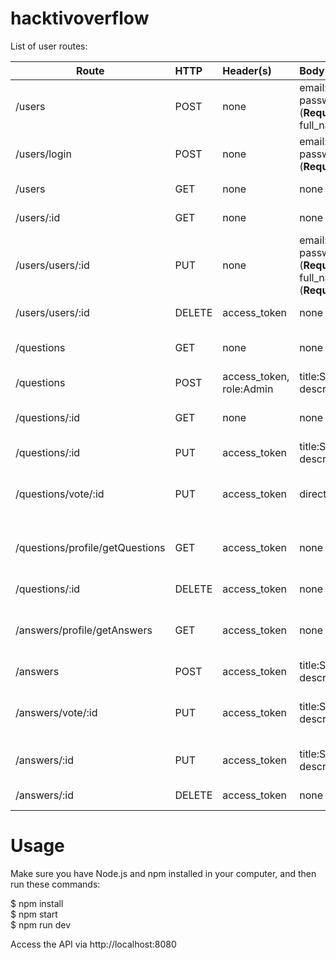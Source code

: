 # hacktivoverflow

List of user routes:

|   Route       | HTTP  |Header(s) |Body    | Description
|---------------|:------|:---------|:-------|:-----------
|/users     |POST    | none     | email:String (**Required**), password:String (**Required**), full_name:String(**Required**)   | User registration
|/users/login |POST    | none     | email:String (**Required**), password:String (**Required**)   | User login
|/users     |GET   | none     | none | Get all users
|/users/:id |GET    | none     | none | Get certain user by Id
|/users/users/:id |PUT    | none     | email:String (**Required**), password:String (**Required**), full_name:String (**Required**) | Update a user with new data by Id
|/users/users/:id |DELETE | access_token     | none   | Delete a user by Id
|/questions    |GET   | none     | none   | Get all question list
|/questions    |POST   | access_token, role:Admin     | title:String, description:String | Add a Question
|/questions/:id    |GET   | none     | none | Get a single queestion by id
|/questions/:id    |PUT   | access_token  | title:String, description:String | Edit a question
|/questions/vote/:id    |PUT   | access_token  | direction | Vote a question (upvote and downvote)
|/questions/profile/getQuestions    |GET   | access_token  | none | Get questions owned by login user
|/questions/:id    |DELETE   | access_token  | none | Delete a question
|/answers/profile/getAnswers    |GET   | access_token | none | Get answers owned by login user
|/answers    |POST   | access_token | title:String, description:String | Create an answer
|/answers/vote/:id  | PUT | access_token | title:String, description:String | Vote an answer (up and down vote)
|/answers/:id  | PUT | access_token | title:String, description:String | Edit an answer by Id
|/answers/:id  |DELETE   | access_token | none | Delete an answer

# Usage

Make sure you have Node.js and npm installed in your computer, and then run these commands:

$ npm install <br/>
$ npm start <br/>
$ npm run dev

Access the API via http://localhost:8080